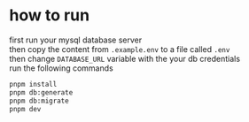 # how to run
first run your mysql database server <br>
then copy the content from `.example.env` to a file called `.env`<br>
then change `DATABASE_URL` variable with the your db credentials<br>
run the following commands
```bash
pnpm install
pnpm db:generate
pnpm db:migrate
pnpm dev
```






